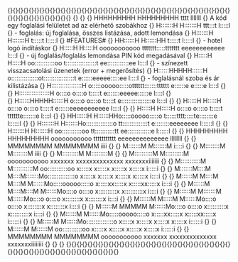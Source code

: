    {}{}{}{}{}{}{}{}{}{}{}{}{}{}{}{}{}{}{}{}{}{}{}{}{}{}{}{}{}{}{}{}{}{}{}{}{}{}{}{}{}{}{}{}{}{}{}{}{}{}{}{}{}{}
    {}                                                                                                    {}
    {}  HHHHHHHHH     HHHHHHHHH                          tttt                              lllllll        {}          A kód egy foglalási felületet ad az elérhető szobákhoz
    {}  H:::::::H     H:::::::H                       ttt:::t                              l:::::l        {}          - foglalás: új foglalása, összes listázása, adott lemondása
    {}  H:::::::H     H:::::::H                       t:::::t                              l:::::l        {}          #FEATURES#
    {}  HH::::::H     H::::::HH                       t:::::t                              l:::::l        {}          - hotel logó indításkor
    {}    H:::::H     H:::::H     ooooooooooo   ttttttt:::::ttttttt        eeeeeeeeeeee     l::::l        {}          - új foglalás/foglalás lemondása PIN kód megadásával
    {}    H:::::H     H:::::H   oo:::::::::::oo t:::::::::::::::::t      ee::::::::::::ee   l::::l        {}          - színezett visszacsatolási üzenetek (error + megerősítés)
    {}    H::::::HHHHH::::::H  o:::::::::::::::ot:::::::::::::::::t     e::::::eeeee:::::ee l::::l        {}          - foglalásnál szoba és ár kilistázása
    {}    H:::::::::::::::::H  o:::::ooooo:::::otttttt:::::::tttttt    e::::::e     e:::::e l::::l        {}          
    {}    H:::::::::::::::::H  o::::o     o::::o      t:::::t          e:::::::eeeee::::::e l::::l        {}          
    {}    H::::::HHHHH::::::H  o::::o     o::::o      t:::::t          e:::::::::::::::::e  l::::l        {}
    {}    H:::::H     H:::::H  o::::o     o::::o      t:::::t          e::::::eeeeeeeeeee   l::::l        {}
    {}    H:::::H     H:::::H  o::::o     o::::o      t:::::t    tttttte:::::::e            l::::l        {}
    {}  HH::::::H     H::::::HHo:::::ooooo:::::o      t::::::tttt:::::te::::::::e          l::::::l       {}
    {}  H:::::::H     H:::::::Ho:::::::::::::::o      tt::::::::::::::t e::::::::eeeeeeee  l::::::l       {}
    {}  H:::::::H     H:::::::H oo:::::::::::oo         tt:::::::::::tt  ee:::::::::::::e  l::::::l       {}
    {}  HHHHHHHHH     HHHHHHHHH   ooooooooooo             ttttttttttt      eeeeeeeeeeeeee  llllllll       {}
    {}  MMMMMMMM               MMMMMMMM                                                           iiii    {}
    {}  M:::::::M             M:::::::M                                                          i::::i   {}
    {}  M::::::::M           M::::::::M                                                           iiii    {}
    {}  M:::::::::M         M:::::::::M                                                                   {}
    {}  M::::::::::M       M::::::::::M   ooooooooooo   xxxxxxx      xxxxxxxxxxxxxx      xxxxxxxiiiiiii   {}
    {}  M:::::::::::M     M:::::::::::M oo:::::::::::oo  x:::::x    x:::::x  x:::::x    x:::::x i:::::i   {}
    {}  M:::::::M::::M   M::::M:::::::Mo:::::::::::::::o  x:::::x  x:::::x    x:::::x  x:::::x   i::::i   {}
    {}  M::::::M M::::M M::::M M::::::Mo:::::ooooo:::::o   x:::::xx:::::x      x:::::xx:::::x    i::::i   {}
    {}  M::::::M  M::::M::::M  M::::::Mo::::o     o::::o    x::::::::::x        x::::::::::x     i::::i   {}
    {}  M::::::M   M:::::::M   M::::::Mo::::o     o::::o     x::::::::x          x::::::::x      i::::i   {}
    {}  M::::::M    M:::::M    M::::::Mo::::o     o::::o     x::::::::x          x::::::::x      i::::i   {}
    {}  M::::::M     MMMMM     M::::::Mo::::o     o::::o    x::::::::::x        x::::::::::x     i::::i   {}
    {}  M::::::M               M::::::Mo:::::ooooo:::::o   x:::::xx:::::x      x:::::xx:::::x   i::::::i  {}
    {}  M::::::M               M::::::Mo:::::::::::::::o  x:::::x  x:::::x    x:::::x  x:::::x  i::::::i  {}
    {}  M::::::M               M::::::M oo:::::::::::oo  x:::::x    x:::::x  x:::::x    x:::::x i::::::i  {}
    {}  MMMMMMMM               MMMMMMMM   ooooooooooo   xxxxxxx      xxxxxxxxxxxxxx      xxxxxxxiiiiiiii  {}
    {}                                                                                                    {}
    {}{}{}{}{}{}{}{}{}{}{}{}{}{}{}{}{}{}{}{}{}{}{}{}{}{}{}{}{}{}{}{}{}{}{}{}{}{}{}{}{}{}{}{}{}{}{}{}{}{}{}{}
